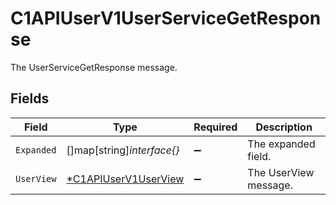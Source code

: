 # C1APIUserV1UserServiceGetResponse

The UserServiceGetResponse message.


## Fields

| Field                                                              | Type                                                               | Required                                                           | Description                                                        |
| ------------------------------------------------------------------ | ------------------------------------------------------------------ | ------------------------------------------------------------------ | ------------------------------------------------------------------ |
| `Expanded`                                                         | []map[string]*interface{}*                                         | :heavy_minus_sign:                                                 | The expanded field.                                                |
| `UserView`                                                         | [*C1APIUserV1UserView](../../models/shared/c1apiuserv1userview.md) | :heavy_minus_sign:                                                 | The UserView message.                                              |